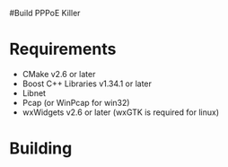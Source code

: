 #Build PPPoE Killer

# Requirements #

  * CMake v2.6 or later
  * Boost C++ Libraries v1.34.1 or later
  * Libnet
  * Pcap (or WinPcap for win32)
  * wxWidgets v2.6 or later (wxGTK is required for linux)

# Building #